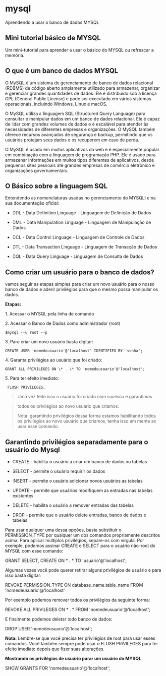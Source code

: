 # mysql
Aprendendo a usar o banco de dados MYSQL

## Mini tutorial básico de MYSQL
Um mini-tutorial para aprender a usar o básico do MYSQL ou refrescar a memória.

## O que é um banco de dados MYSQL

O MySQL é um sistema de gerenciamento de banco de dados relacional (RDBMS) de código aberto amplamente utilizado para armazenar, organizar e gerenciar grandes quantidades de dados. Ele é distribuído sob a licença GPL (General Public License) e pode ser executado em vários sistemas operacionais, incluindo Windows, Linux e macOS.

O MySQL utiliza a linguagem SQL (Structured Query Language) para consultar e manipular dados em um banco de dados relacional. Ele é capaz de lidar com grandes volumes de dados e é escalável para atender às necessidades de diferentes empresas e organizações. O MySQL também oferece recursos avançados de segurança e backup, permitindo que os usuários protejam seus dados e os recuperem em caso de perda.

O MySQL é usado em muitos aplicativos da web e é especialmente popular em combinação com a linguagem de programação PHP. Ele é usado para armazenar informações em muitos tipos diferentes de aplicativos, desde pequenos sites pessoais até grandes empresas de comércio eletrônico e organizações governamentais.

## O Básico sobre a linguagem SQL

Entendendo as nomenclaturas usadas no gerenciamento do MYSQLl e na sua
documentação oficial:

-   DDL - Data Definition Linguage - Linguagem de Definição de Dados

-   DML - Data Manipulation Linguage - Linguagem de Manipulação de Dados

-   DCL - Data Control Linguage - Linguagem de Controle de Dados

-   DTL - Data Transaction Linguage - Linguagem de Transação de Dados

-   DQL - Data Query Linguage - Linguagem de Consulta de Dados


## Como criar um usuário para o banco de dados?
vamos seguir as etapas simples para criar um novo usuário para o nosso banco de dados e aderir privilégios para que o mesmo possa manipular os dados.

**Etapas:**

1\. Acessar o MYSQL pela linha de comando

2\. Acessar o Banco de Dados como administrador (root)

```
$mysql --u root --p
```

3\. Para criar um novo usuário basta digitar:
```
CREATE USER 'nomedousuario'@'localhost' IDENTIFIED BY 'senha';
```

 4\. Garanta privilégios ao usuário que foi criado:

```
GRANT ALL PRIVILEGES ON \* . \* TO 'nomedousuario'@'localhost';
```

 5\. Para ter efeito imediato:

```
 FLUSH PRIVILEGES;
```

 > Uma vez feito isso o usuário foi criado com sucesso e garantimos

> todos os privilégios ao novo usuário que criamos.
>
> Nota: garantindo privilégios dessa forma estamos habilitando todos os
> privilégios ao novo usuário que criamos, tenha isso em mente ao usar
> esse comando.


## Garantindo privilégios separadamente para o usuário do Mysql

-   CREATE - habilita o usuário a criar um banco de dados ou tabelas

-   SELECT - permite o usuário requirir os dados

-   INSERT - permite o usuário adicionar novos usuários as tabelas

-   UPDATE - permite que usuários modifiquem as entradas nas tabelas
    existentes

-   DELETE - habilita o usuário a remover entradas das tabelas

-   DROP - permite que o usuário delete entradas, banco de dados e
    tabelas


Para usar qualquer uma dessa opções, basta substituir o PERMISSION_TYPE
por qualquer um dos comandos propriamente descritos acima. Para aplicar
múltiplos privilégios, separe-os com virgula. Por exemplo, podemos
assinar CREATE e SELECT para o usuário não-root do MYSQL com esse
comando:

GRANT SELECT, CREATE ON \* . \* TO 'usuario'@'localhost';

Algumas vezes você pode querer retirar alguns privilégios de usuário e
para isso basta digitar:

REVOKE PERMISSION_TYPE ON database_name.table_name FROM
'nomedeusuario'@'localhost'

Por exemplo podemos remover todos os privilégios da seguinte forma:

REVOKE ALL PRIVILEGES ON \* . \* FROM 'nomedeusuario'@'localhost';

E finalmente podemos deletar todo banco de dados:

DROP USER 'nomedeusuario'@'localhost';

**Nota:** Lembre-se que você precisa ter privilégios de root para usar
esses comandos. Você também sempre pode usar o FLUSH PRIVILEGES para ter
efeito imediato depois que fizer suas alterações.

**Mostrando os privilégios de usuário parar um usuário do MYSQL**

SHOW GRANTS FOR 'nomedeusuario'@'localhost';
